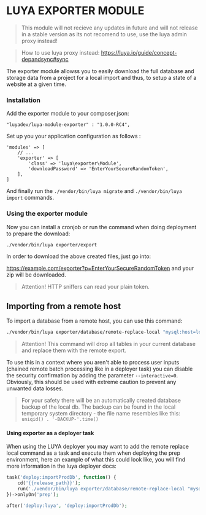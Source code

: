 LUYA EXPORTER MODULE
=================


> This module will not recieve any updates in future and will not release in a stable version as its not recomend to use, use the luya admin proxy instead!

> How to use luya proxy instead: https://luya.io/guide/concept-depandsync#sync


The exporter module allowss you to easily download the full database and storage data from a project for a local import and thus, to setup a state of a website at a given time.

### Installation

Add the exporter module to your composer.json:

```
"luyadev/luya-module-exporter" : "1.0.0-RC4",
```

Set up you your application configuration as follows :

```
'modules' => [
    // ...
    'exporter' => [
        'class' => 'luya\exporter\Module',
        'downloadPassword' => 'EnterYourSecureRandomToken',
    ],
]
```

And finally run the `./vendor/bin/luya migrate` and `./vendor/bin/luya import` commands.

### Using the exporter module
Now you can install a cronjob or run the command when doing deployment to prepare the download:

```sh
./vendor/bin/luya exporter/export
```

In order to download the above created files, just go into:

https://example.com/exporter?p=EnterYourSecureRandomToken and your zip will be downloaded.

> Attention! HTTP sniffers can read your plain token.

## Importing from a remote host

To import a database from a remote host, you can use this command:

```sh
./vendor/bin/luya exporter/database/remote-replace-local "mysql:host=localhost;dbname=REMOTE_DB_NAME" "USERNAME" "PASSWORD"
```

> Attention! This command will drop all tables in your current database and replace them with the remote export.

To use this in a context where you aren't able to process user inputs (chained remote batch processing like in a deployer task) you can disable the security confirmation by adding the parameter `--interactive=0`. Obviously, this should be used with extreme caution to prevent any unwanted data losses. 

> For your safety there will be an automatically created database backup of the local db. The backup can be found in the local temporary system directory - the file name resembles like this: `uniqid() . '-BACKUP-'.time()`

#### Using exporter as a deployer task

When using the LUYA deployer you may want to add the remote replace local command as a task and execute them when deploying the prep environment, here an example of what this could look like, you will find more information in the luya deployer docs:

```php
task('deploy:importProdDb', function() {
    cd('{{release_path}}');
    run('./vendor/bin/luya exporter/database/remote-replace-local "mysql:host=localhost;dbname=prod_database" "USER" "PASSWORD" --interactive=0');
})->onlyOn('prep');

after('deploy:luya', 'deploy:importProdDb');
```
